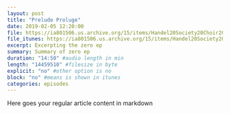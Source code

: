 ```yaml
---
layout: post
title: "Prelude Proluge"
date: 2019-02-05 12:20:00
file: https://ia801506.us.archive.org/15/items/Handel20Society20Choir2020Acis202620Galatea2020Part20II202012.20Would20you20gain/Handel%2520Society%2520Choir%2520-%2520Acis%2520%2526%2520Galatea%2520-%2520Part%2520II%2520-%252012.%2520Would%2520you%2520gain%2520the%2520tender%2520creature.mp3
file_itunes: https://ia801506.us.archive.org/15/items/Handel20Society20Choir2020Acis202620Galatea2020Part20II202012.20Would20you20gain/Handel%2520Society%2520Choir%2520-%2520Acis%2520%2526%2520Galatea%2520-%2520Part%2520II%2520-%252012.%2520Would%2520you%2520gain%2520the%2520tender%2520creature.mp3
excerpt: Excerpting the zero ep
summary: Summary of zero ep
duration: "14:50" #audio length in min
length: "14459510" #filesize in byte
explicit: "no" #other option is no
block: "no" #means is shown in itunes
categories: episodes
---
```

Here goes your regular article content in markdown
